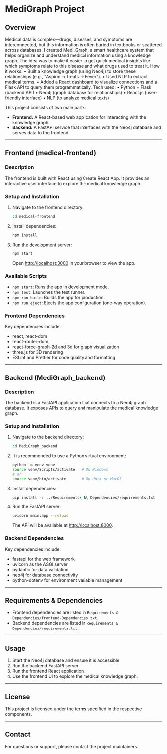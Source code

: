 # MediGraph Project

## Overview
Medical data is complex—drugs, diseases, and symptoms are interconnected, but this information is often buried in textbooks or scattered across databases. I created Medi_Graph, a smart healthcare system that helps organize and understand medical information using a knowledge graph. The idea was to make it easier to get quick medical insights like which symptoms relate to this disease and what drugs used to treat it.
How it works:
•	Built a knowledge graph (using Neo4j) to store these relationships (e.g., "Aspirin → treats → Fever").
•	Used NLP to extract medical terms.
•	Added a React dashboard to visualize connections and a Flask API to query them programmatically.
Tech used:
•	Python + Flask (backend API)
•	Neo4j (graph database for relationships)
•	React.js (user-friendly interface)
•	NLP (to analyze medical texts)


This project consists of two main parts:
- **Frontend:** A React-based web application for interacting with the knowledge graph.
- **Backend:** A FastAPI service that interfaces with the Neo4j database and serves data to the frontend.

---

## Frontend (medical-frontend)

### Description
The frontend is built with React using Create React App. It provides an interactive user interface to explore the medical knowledge graph.

### Setup and Installation

1. Navigate to the frontend directory:
   ```bash
   cd medical-frontend
   ```

2. Install dependencies:
   ```bash
   npm install
   ```

3. Run the development server:
   ```bash
   npm start
   ```
   Open [http://localhost:3000](http://localhost:3000) in your browser to view the app.

### Available Scripts

- `npm start`: Runs the app in development mode.
- `npm test`: Launches the test runner.
- `npm run build`: Builds the app for production.
- `npm run eject`: Ejects the app configuration (one-way operation).

### Frontend Dependencies
Key dependencies include:
- react, react-dom
- react-router-dom
- react-force-graph-2d and 3d for graph visualization
- three.js for 3D rendering
- ESLint and Prettier for code quality and formatting

---

## Backend (MediGraph_backend)

### Description
The backend is a FastAPI application that connects to a Neo4j graph database. It exposes APIs to query and manipulate the medical knowledge graph.

### Setup and Installation

1. Navigate to the backend directory:
   ```bash
   cd MediGraph_backend
   ```

2. It is recommended to use a Python virtual environment:
   ```bash
   python -m venv venv
   source venv/Scripts/activate   # On Windows
   # or
   source venv/bin/activate       # On Unix or MacOS
   ```

3. Install dependencies:
   ```bash
   pip install -r ../Requirements\ &\ Dependencies/requirements.txt
   ```

4. Run the FastAPI server:
   ```bash
   uvicorn main:app --reload
   ```
   The API will be available at [http://localhost:8000](http://localhost:8000).

### Backend Dependencies
Key dependencies include:
- fastapi for the web framework
- uvicorn as the ASGI server
- pydantic for data validation
- neo4j for database connectivity
- python-dotenv for environment variable management

---

## Requirements & Dependencies

- Frontend dependencies are listed in `Requirements & Dependencies/frontend-Depemdencies.txt`.
- Backend dependencies are listed in `Requirements & Dependencies/requirements.txt`.

---

## Usage

1. Start the Neo4j database and ensure it is accessible.
2. Run the backend FastAPI server.
3. Run the frontend React application.
4. Use the frontend UI to explore the medical knowledge graph.

---

## License

This project is licensed under the terms specified in the respective components.

---

## Contact

For questions or support, please contact the project maintainers.
